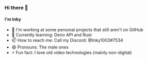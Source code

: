 ### Hi there 👋

#### I'm Inky

- 🔭 I'm working at some personal projects that still aren't on GitHub
- 🌱 Currently learning: Deno API and Rust
- 📫 How to reach me: Call my Discord: @Inky1003#7534
- 😄 Pronouns: The male ones
- ⚡ Fun fact: I love old video technologies (mainly non-digital)
